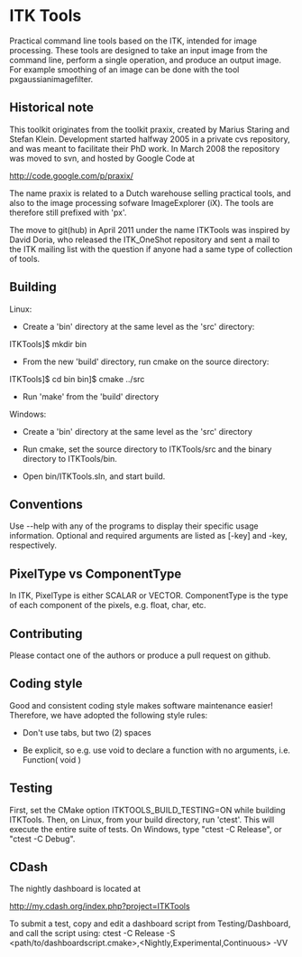 ITK Tools
==========

Practical command line tools based on the ITK, intended for image processing.
These tools are designed to take an input image from the command line, perform a single operation, and produce an output image. For example smoothing of an image can be done with the tool pxgaussianimagefilter.

Historical note
---------------

This toolkit originates from the toolkit praxix, created by Marius Staring and Stefan Klein. Development started halfway 2005 in a private cvs repository, and was meant to facilitate their PhD work. In March 2008 the repository was moved to svn, and hosted by Google Code at

  http://code.google.com/p/praxix/

The name praxix is related to a Dutch warehouse selling practical tools, and also to the image processing sofware ImageExplorer (iX). The tools are therefore still prefixed with 'px'.

The move to git(hub) in April 2011 under the name ITKTools was inspired by David Doria, who released the ITK\_OneShot repository and sent a mail to the ITK mailing list with the question if anyone had a same type of collection of tools.

Building
--------

Linux:

- Create a 'bin' directory at the same level as the 'src' directory:

ITKTools]$ mkdir bin

- From the new 'build' directory, run cmake on the source directory:

ITKTools]$ cd bin
bin]$ cmake ../src

- Run 'make' from the 'build' directory

Windows:

- Create a 'bin' directory at the same level as the 'src' directory

- Run cmake, set the source directory to ITKTools/src and the binary directory to ITKTools/bin.

- Open bin/ITKTools.sln, and start build.

Conventions
-----------

Use --help with any of the programs to display their specific usage information.
Optional and required arguments are listed as [-key] and -key, respectively.

PixelType vs ComponentType
--------------------------

In ITK, PixelType is either SCALAR or VECTOR. ComponentType is the type of each component of the pixels, e.g. float, char, etc.

Contributing
------------

Please contact one of the authors or produce a pull request on github.

Coding style
------------

Good and consistent coding style makes software maintenance easier! Therefore, we have adopted the following style rules:

- Don't use tabs, but two (2) spaces

- Be explicit, so e.g. use void to declare a function with no arguments, i.e. Function( void )


Testing
-------
First, set the CMake option ITKTOOLS_BUILD_TESTING=ON while building ITKTools. Then, on Linux, from your build directory, run 'ctest'. This will execute the entire suite of tests. On Windows, type "ctest -C Release", or "ctest -C Debug".

CDash
-----

The nightly dashboard is located at

  http://my.cdash.org/index.php?project=ITKTools

To submit a test, copy and edit a dashboard script from Testing/Dashboard, and call the script using:
ctest -C Release -S <path/to/dashboardscript.cmake>,<Nightly,Experimental,Continuous> -VV

